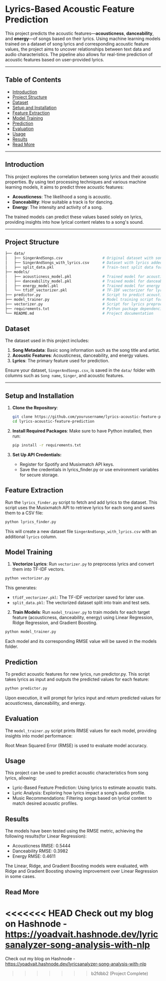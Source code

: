 # Lyrics-Based Acoustic Feature Prediction

This project predicts the acoustic features—**acousticness**, **danceability**, and **energy**—of songs based on their lyrics. Using machine learning models trained on a dataset of song lyrics and corresponding acoustic feature values, the project aims to uncover relationships between text data and audio characteristics. The pipeline also allows for real-time prediction of acoustic features based on user-provided lyrics.

---

## Table of Contents

- [Introduction](#introduction)
- [Project Structure](#project-structure)
- [Dataset](#dataset)
- [Setup and Installation](#setup-and-installation)
- [Feature Extraction](#feature-extraction)
- [Model Training](#model-training)
- [Prediction](#prediction)
- [Evaluation](#evaluation)
- [Usage](#usage)
- [Results](#results)
- [Read More](#read-more)

---

## Introduction

This project explores the correlation between song lyrics and their acoustic properties. By using text processing techniques and various machine learning models, it aims to predict three acoustic features:
- **Acousticness**: The likelihood a song is acoustic.
- **Danceability**: How suitable a track is for dancing.
- **Energy**: The intensity and activity of a song.

The trained models can predict these values based solely on lyrics, providing insights into how lyrical content relates to a song's sound.

---

## Project Structure

```bash
├── data/
│   ├── SingerAndSongs.csv                  # Original dataset with song names and lyrics
│   ├── SingerAndSongs_with_lyrics.csv      # Dataset with lyrics added
│   ├── split_data.pkl                      # Train-test split data for modeling
├── models/
│   ├── acousticness_model.pkl              # Trained model for acousticness prediction
│   ├── danceability_model.pkl              # Trained model for danceability prediction
│   ├── energy_model.pkl                    # Trained model for energy prediction
│   └── tfidf_vectorizer.pkl                # TF-IDF vectorizer for lyric transformation
├── predictor.py                            # Script to predict acoustic features from input lyrics
├── model_trainer.py                        # Model training script for each acoustic feature
├── vectorizer.py                           # Script for lyrics preprocessing and vectorization
├── requirements.txt                        # Python package dependencies
└── README.md                               # Project documentation
```
## Dataset

The dataset used in this project includes:
1. **Song Metadata**: Basic song information such as the song title and artist.
2. **Acoustic Features**: Acousticness, danceability, and energy values.
3. **Lyrics**: The primary feature used for prediction.

Ensure your dataset, `SingerAndSongs.csv`, is saved in the `data/` folder with columns such as `Song name`, `Singer`, and acoustic features.

---

## Setup and Installation

1. **Clone the Repository**:
   ```bash
   git clone https://github.com/yourusername/lyrics-acoustic-feature-prediction.git
   cd lyrics-acoustic-feature-prediction
   ```
   
2. **Install Required Packages**: Make sure to have Python installed, then run:
   ```bash
   pip install -r requirements.txt
   ```
3. **Set Up API Credentials:**
   - Register for Spotify and Musixmatch API keys.
   - Save the credentials in lyrics_finder.py or use environment variables for secure storage.
  
## Feature Extraction

Run the `lyrics_finder.py` script to fetch and add lyrics to the dataset. This script uses the Musixmatch API to retrieve lyrics for each song and saves them to a CSV file:
```bash
python lyrics_finder.py
```
This will create a new dataset file `SingerAndSongs_with_lyrics.csv` with an additional `lyrics` column.

## Model Training

1. **Vectorize Lyrics**: Run `vectorizer.py` to preprocess lyrics and convert them into TF-IDF vectors.

```bash
python vectorizer.py
```
This generates:

  - `tfidf_vectorizer.pkl`: The TF-IDF vectorizer saved for later use.
  - `split_data.pkl`: The vectorized dataset split into train and test sets.
2. **Train Models**: Run `model_trainer.py` to train models for each target feature (acousticness, danceability, energy) using Linear Regression, Ridge Regression, and Gradient Boosting.

```bash
python model_trainer.py
```
Each model and its corresponding RMSE value will be saved in the models folder.

## Prediction
To predict acoustic features for new lyrics, run predictor.py. This script takes lyrics as input and outputs the predicted values for each feature:

```bash
python predictor.py
```
Upon execution, it will prompt for lyrics input and return predicted values for acousticness, danceability, and energy.


## Evaluation
The `model_trainer.py` script prints RMSE values for each model, providing insights into model performance:

Root Mean Squared Error (RMSE) is used to evaluate model accuracy.

## Usage
This project can be used to predict acoustic characteristics from song lyrics, allowing:

 - Lyric-Based Feature Prediction: Using lyrics to estimate acoustic traits.
 - Lyric Analysis: Exploring how lyrics impact a song’s audio profile.
 - Music Recommendations: Filtering songs based on lyrical content to match desired acoustic profiles.

## Results

The models have been tested using the RMSE metric, achieving the following results(for Linear Regression):

 - Acousticness RMSE: 0.5444
 - Danceability RMSE: 0.3982
 - Energy RMSE: 0.4611
   
The Linear, Ridge, and Gradient Boosting models were evaluated, with Ridge and Gradient Boosting showing improvement over Linear Regression in some cases.

## Read More

<<<<<<< HEAD
Check out my blog on Hashnode - https://yoadvait.hashnode.dev/lyricsanalyzer-song-analysis-with-nlp
=======
Check out my blog on Hashnode - https://yoadvait.hashnode.dev/lyricsanalyzer-song-analysis-with-nlp
>>>>>>> b2fdbb2 (Project Complete)
